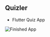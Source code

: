 ## Quizler

- Flutter Quiz App

![Finished App](https://github.com/londonappbrewery/Images/blob/master/quizzler-demo.gif)

